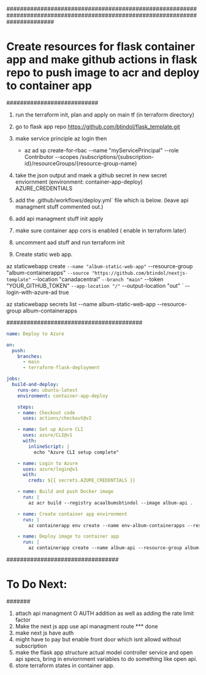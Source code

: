 
##############################################################################################################################
# Create resources for flask container app and make github actions in flask repo to push image to acr and deploy to container app
###########################
1) run the terraform init, plan and apply on main tf (in terraform directory)
2) go to flask app repo https://github.com/btindol/flask_template.git
3) make service principle az login then
    - az ad sp create-for-rbac --name "myServicePrincipal" --role Contributor --scopes /subscriptions/{subscription-id}/resourceGroups/{resource-group-name}
4) take the json output and maek a github secret in new secret enviornment (environment: container-app-deploy) AZURE_CREDENTIALS
5) add the .github/workflows/deploy.yml` file which is below. (leave api managment stuff commented out.)
6) add api managment stuff init apply
7) make sure container app cors is enabled ( enable in terraform later)
8) uncomment aad stuff and run terraform init


9) Create static web app.

az staticwebapp create `
    --name "album-static-web-app" `
    --resource-group "album-containerapps" `
    --source "https://github.com/btindol/nextjs-template" `
    --location "canadacentral" `
    --branch "main" `
    --token "YOUR_GITHUB_TOKEN" `
    --app-location "/" `
    --output-location "out" `
    --login-with-azure-ad true
    
  

az staticwebapp secrets list --name album-static-web-app --resource-group album-containerapps


########################################

```yaml
name: Deploy to Azure

on:
  push:
    branches:
      - main
      - terraform-flask-deployment

jobs:
  build-and-deploy:
    runs-on: ubuntu-latest
    environment: container-app-deploy

    steps:
    - name: Checkout code
      uses: actions/checkout@v2

    - name: Set up Azure CLI
      uses: azure/CLI@v1
      with:
        inlineScript: |
          echo "Azure CLI setup complete"

    - name: Login to Azure
      uses: azure/login@v1
      with:
        creds: ${{ secrets.AZURE_CREDENTIALS }}

    - name: Build and push Docker image
      run: |
        az acr build --registry acaalbumsbtindol --image album-api .

    - name: Create container app environment
      run: |
        az containerapp env create --name env-album-containerapps --resource-group album-containerapps --location canadacentral

    - name: Deploy image to container app
      run: |
        az containerapp create --name album-api --resource-group album-containerapps --environment env-album-containerapps --image "acaalbumsbtindol.azurecr.io/album-api" --target-port 8080 --ingress external --registry-server "acaalbumsbtindol.azurecr.io"

```

#################################
# To Do Next:
#######
1) attach api managment O AUTH addition as well as adding the rate limit factor
2) Make the next js app use api managment route *** done
3) make next js have auth 
4) might have to pay but enable front door which isnt allowd without subscription 
5) make the flask app structure actual model controller service and open api specs, bring in enviornment variables to do something like open api.
6) store terraform states in container app.
